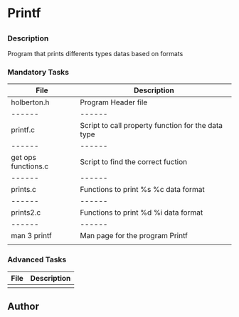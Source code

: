 # Printf
##
### Description
Program that prints differents types datas based on formats
### Mandatory Tasks
| File | Description |
| ------ | ------ |
| holberton.h | Program  Header file |
| ------ | ------ |
| printf.c | Script to call property function for the data type |
| ------ | ------ |
| get ops functions.c | Script to find the correct fuction |
| ------ | ------ |
| prints.c | Functions to print %s %c data format |
| ------ | ------ |
| prints2.c | Functions to print %d %i data format |
| ------ | ------ |
| man 3 printf | Man page for the program Printf |
| []() |  |
### Advanced Tasks
| File | Description |
| ------ | ------ |
| []() |  |
## Author
[]()

